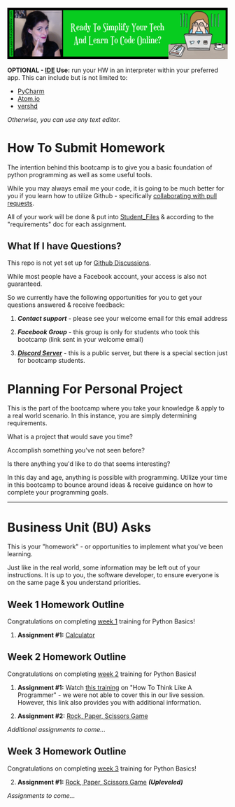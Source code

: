 <a href='https://www.learntocodeonline.com/'><img src='https://github.com/ProsperousHeart/TrainingUsingJupyter/blob/master/IMGs/learn-to-code-online.png?raw=true'></a>

**OPTIONAL - [IDE](https://docs.python.org/3/using/editors.html) Use:** run your HW in an interpreter within your preferred app. This can include but is not limited to:
- [PyCharm](https://www.jetbrains.com/pycharm/)
- [Atom.io](https://atom.io/)
- [vershd](https://prosperousheart.com/vershd/)

_Otherwise, you can use any text editor._

# How To Submit Homework

The intention behind this bootcamp is to give you a basic foundation of python programming as well as some useful tools.

While you may always email me your code, it is going to be much better for you if you learn how to utilize Github - specifically [collaborating with pull requests](https://docs.github.com/en/pull-requests/collaborating-with-pull-requests).

All of your work will be done & put into [Student_Files](Student_Files/) & according to the "requirements" doc for each assignment.

## What If I have Questions?

This repo is not yet set up for [Github Discussions](https://docs.github.com/en/discussions).

While most people have a Facebook account, your access is also not guaranteed.

So we currently have the following opportunities for you to get your questions answered & receive feedback:

1. **_Contact support_** - please see your welcome email for this email address

2. **_Facebook Group_** - this group is only for students who took this bootcamp (link sent in your welcome email)

3. **_[Discord Server](https://prosperousheart.com/discord-invite)_** - this is a public server, but there is a special section just for bootcamp students.

# Planning For Personal Project

This is the part of the bootcamp where you take your knowledge & apply to a real world scenario. In this instance, you are simply determining requirements.

What is a project that would save you time?

Accomplish something you've not seen before?

Is there anything you'd like to do that seems interesting?

In this day and age, anything is possible with programming. Utilize your time in this bootcamp to bounce around ideas & receive guidance on how to complete your programming goals.

---

# Business Unit (BU) Asks

This is your "homework" - or opportunities to implement what you've been learning.

Just like in the real world, some information may be left out of your instructions. It is up to you, the software developer, to ensure everyone is on the same page & you understand priorities.

## Week 1 Homework Outline

Congratulations on completing [week 1](../Week_1) training for Python Basics!

1. **Assignment #1:**  [Calculator](Requirements/W1H1-Calc.md)

## Week 2 Homework Outline

Congratulations on completing [week 2](../Week_2) training for Python Basics!

1. **Assignment #1:**  Watch [this training](https://www.linkedin.com/feed/update/urn:li:activity:6475399796298444800/) on "How To Think Like A Programmer" - we were not able to cover this in our live session. However, this link also provides you with additional information.

2. **Assignment #2:**  [Rock, Paper, Scissors Game](Requirements/W2H2-RPS.md)

_Additional assignments to come..._

## Week 3 Homework Outline

Congratulations on completing [week 3](../Week_3) training for Python Basics!

2. **Assignment #1:**  [Rock, Paper, Scissors Game](Requirements/W3H1-IO.md) **_(Upleveled)_**

_Assignments to come..._